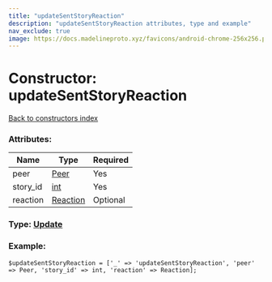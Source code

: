 ```yaml
---
title: "updateSentStoryReaction"
description: "updateSentStoryReaction attributes, type and example"
nav_exclude: true
image: https://docs.madelineproto.xyz/favicons/android-chrome-256x256.png
---
```

# Constructor: updateSentStoryReaction  
[Back to constructors index](/API_docs/constructors/index.html)



### Attributes:

| Name     |    Type       | Required |
|----------|---------------|----------|
|peer|[Peer](/API_docs/types/Peer.html) | Yes|
|story\_id|[int](/API_docs/types/int.html) | Yes|
|reaction|[Reaction](/API_docs/types/Reaction.html) | Optional|



### Type: [Update](/API_docs/types/Update.html)


### Example:

```
$updateSentStoryReaction = ['_' => 'updateSentStoryReaction', 'peer' => Peer, 'story_id' => int, 'reaction' => Reaction];
```  
